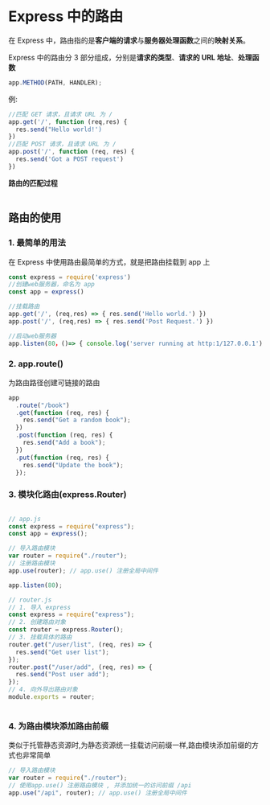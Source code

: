 # Express 中的路由

在 Express 中，路由指的是**客户端的请求**与**服务器处理函数**之间的**映射关系**。

Express 中的路由分 3 部分组成，分别是**请求的类型**、**请求的 URL 地址**、**处理函数**

```js
app.METHOD(PATH, HANDLER);
```

例:

```js
//匹配 GET 请求，且请求 URL 为 /
app.get('/', function (req,res) {
  res.send("Hello world!')
})
//匹配 POST 请求，且请求 URL 为 /
app.post('/', function (req, res) {
  res.send('Got a POST request')
})

```

**路由的匹配过程**

<img :src="$withBase('/nodejs/express/express_6.png')">

## 路由的使用

### 1. 最简单的用法

在 Express 中使用路由最简单的方式，就是把路由挂载到 app 上

```js
const express = require('express')
//创建web服务器，命名为 app
const app = express()

//挂载路由
app.get('/', (req,res) => { res.send('Hello world.') })
app.post('/', (req,res) => { res.send('Post Request.') })

//启动web服务器
app.listen(80，()=> { console.log('server running at http:1/127.0.0.1') })
```

### 2. app.route()

为路由路径创建可链接的路由

```js
app
  .route("/book")
  .get(function (req, res) {
    res.send("Get a random book");
  })
  .post(function (req, res) {
    res.send("Add a book");
  })
  .put(function (req, res) {
    res.send("Update the book");
  });
```

### 3. 模块化路由(express.Router)

<img :src="$withBase('/nodejs/express/express_7.png')">

```js
// app.js
const express = require("express");
const app = express();

// 导入路由模块
var router = require("./router");
// 注册路由模块
app.use(router); // app.use() 注册全局中间件

app.listen(80);

// router.js
// 1. 导入 express
const express = require("express");
// 2. 创建路由对象
const router = express.Router();
// 3. 挂载具体的路由
router.get("/user/list", (req, res) => {
  res.send("Get user list");
});
router.post("/user/add", (req, res) => {
  res.send("Post user add");
});
// 4. 向外导出路由对象
module.exports = router;
```

<img :src="$withBase('/nodejs/express/express_8.png')">

### 4. 为路由模块添加路由前缀

类似于托管静态资源时,为静态资源统一挂载访问前缀一样,路由模块添加前缀的方式也非常简单

```js
// 导入路由模块
var router = require("./router");
// 使用app.use() 注册路由模块 , 并添加统一的访问前缀 /api
app.use("/api", router); // app.use() 注册全局中间件
```

<img :src="$withBase('/nodejs/express/express_9.png')">
